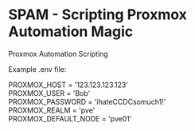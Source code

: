 # SPAM - Scripting Proxmox Automation Magic
Proxmox Automation Scripting

Example .env file:

PROXMOX_HOST = '123.123.123.123'\
PROXMOX_USER = 'Bob'\
PROXMOX_PASSWORD = 'ihateCCDCsomuch1!'\
PROXMOX_REALM = 'pve'\
PROXMOX_DEFAULT_NODE = 'pve01'


